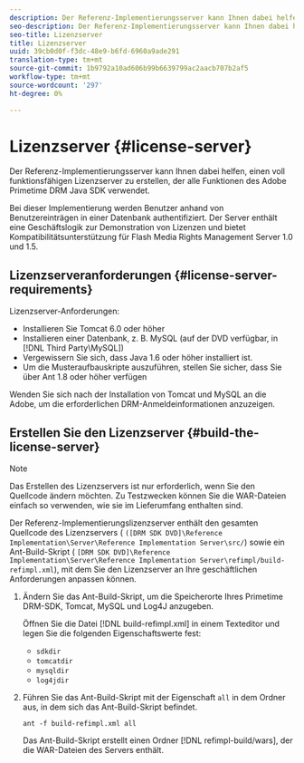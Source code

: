 ```yaml
---
description: Der Referenz-Implementierungsserver kann Ihnen dabei helfen, einen voll funktionsfähigen Lizenzserver zu erstellen, der alle Funktionen des Adobe Primetime DRM Java SDK verwendet.
seo-description: Der Referenz-Implementierungsserver kann Ihnen dabei helfen, einen voll funktionsfähigen Lizenzserver zu erstellen, der alle Funktionen des Adobe Primetime DRM Java SDK verwendet.
seo-title: Lizenzserver
title: Lizenzserver
uuid: 39cb0d0f-f3dc-48e9-b6fd-6960a9ade291
translation-type: tm+mt
source-git-commit: 1b9792a10ad606b99b6639799ac2aacb707b2af5
workflow-type: tm+mt
source-wordcount: '297'
ht-degree: 0%

---
```



# Lizenzserver {#license-server}

Der Referenz-Implementierungsserver kann Ihnen dabei helfen, einen voll funktionsfähigen Lizenzserver zu erstellen, der alle Funktionen des Adobe Primetime DRM Java SDK verwendet.

Bei dieser Implementierung werden Benutzer anhand von Benutzereinträgen in einer Datenbank authentifiziert. Der Server enthält eine Geschäftslogik zur Demonstration von Lizenzen und bietet Kompatibilitätsunterstützung für Flash Media Rights Management Server 1.0 und 1.5.

## Lizenzserveranforderungen {#license-server-requirements}

Lizenzserver-Anforderungen:

* Installieren Sie Tomcat 6.0 oder höher
* Installieren einer Datenbank, z. B. MySQL (auf der DVD verfügbar, in [!DNL Third Party\MySQL])
* Vergewissern Sie sich, dass Java 1.6 oder höher installiert ist.
* Um die Musteraufbauskripte auszuführen, stellen Sie sicher, dass Sie über Ant 1.8 oder höher verfügen

Wenden Sie sich nach der Installation von Tomcat und MySQL an die Adobe, um die erforderlichen DRM-Anmeldeinformationen anzuzeigen.

## Erstellen Sie den Lizenzserver {#build-the-license-server}

>[!NOTE]
>
>Das Erstellen des Lizenzservers ist nur erforderlich, wenn Sie den Quellcode ändern möchten. Zu Testzwecken können Sie die WAR-Dateien einfach so verwenden, wie sie im Lieferumfang enthalten sind.

Der Referenz-Implementierungslizenzserver enthält den gesamten Quellcode des Lizenzservers ( `([DRM SDK DVD]\Reference Implementation\Server\Reference Implementation Server\src/`) sowie ein Ant-Build-Skript ( `[DRM SDK DVD]\Reference Implementation\Server\Reference Implementation Server\refimpl/build-refimpl.xml`), mit dem Sie den Lizenzserver an Ihre geschäftlichen Anforderungen anpassen können.

1. Ändern Sie das Ant-Build-Skript, um die Speicherorte Ihres Primetime DRM-SDK, Tomcat, MySQL und Log4J anzugeben.

   Öffnen Sie die Datei [!DNL build-refimpl.xml] in einem Texteditor und legen Sie die folgenden Eigenschaftswerte fest:

   * `sdkdir`
   * `tomcatdir`
   * `mysqldir`
   * `log4jdir`

1. Führen Sie das Ant-Build-Skript mit der Eigenschaft `all` in dem Ordner aus, in dem sich das Ant-Build-Skript befindet.

   ```
   ant -f build-refimpl.xml all
   ```

   Das Ant-Build-Skript erstellt einen Ordner [!DNL refimpl-build/wars], der die WAR-Dateien des Servers enthält.
